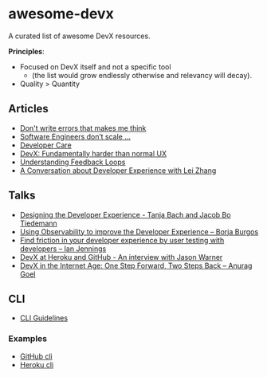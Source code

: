 # awesome-devx

A curated list of awesome DevX resources.

**Principles**:
- Focused on DevX itself and not a specific tool
  - (the list would grow endlessly otherwise and relevancy will decay).
- Quality > Quantity

## Articles

- [Don't write errors that makes me think](https://www.swyx.io/write-errors-that-don-t-make-me-think-24hg/)
- [Software Engineers don’t scale …](https://teale.de/blog/tech/software-engineers-dont-scale/)
- [Developer Care](https://jhchabran.dev/posts/dev-care/)
- [DevX: Fundamentally harder than normal UX](https://www.gabrielpickard.com/posts/developer-experience-fundamentally-harder-than-normal-ux/)
- [Understanding Feedback Loops](https://medium.com/@antweiss/understanding-feedback-loops-in-devops-e93b92b74bd1)
- [A Conversation about Developer Experience with Lei Zhang](https://www.techatbloomberg.com/blog/conversation-developer-experience-lei-zhang/)

## Talks

- [Designing the Developer Experience - Tanja Bach and Jacob Bo Tiedemann](https://www.youtube.com/watch?v=55E12TDYf2E)
- [Using Observability to improve the Developer Experience – Borja Burgos](https://www.youtube.com/watch?v=8LlM0knBuLQ)
- [Find friction in your developer experience by user testing with developers – Ian Jennings](https://www.youtube.com/watch?v=Dn6-See4wfk)
- [DevX at Heroku and GitHub - An interview with Jason Warner](https://www.youtube.com/watch?v=SddUEk878jM)
- [DevX in the Internet Age: One Step Forward, Two Steps Back – Anurag Goel](https://www.youtube.com/watch?v=asA7rE0mDeo)

## CLI 

- [CLI Guidelines](https://clig.dev/)

### Examples

- [GitHub cli](https://github.com/cli/cli)
- [Heroku cli](https://devcenter.heroku.com/articles/heroku-cli)
